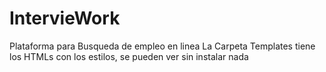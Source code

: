 # IntervieWork
Plataforma para Busqueda de empleo en linea
La Carpeta Templates tiene los HTMLs con los estilos, se pueden ver sin instalar nada
